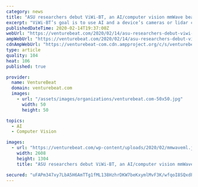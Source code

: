 ```yaml
---
category: news
title: "ASU researchers debut ViWi-BT, an AI/computer vision mmWave beam guide"
excerpt: "ViWi-BT’s goal is to use AI and a device’s cameras or lidar capabilities to identify physical impediments and advantages for the beam targeting process, enabling “vision-aided wireless communications.” In short, a system with ViWi-BT capabilities will learn about its 3D environment using a database of previously transmitted millimeter ..."
publishedDateTime: 2020-02-14T19:37:00Z
webUrl: "https://venturebeat.com/2020/02/14/asu-researchers-debut-viwi-bt-an-ai-computer-vision-mmwave-beam-guide/"
ampWebUrl: "https://venturebeat.com/2020/02/14/asu-researchers-debut-viwi-bt-an-ai-computer-vision-mmwave-beam-guide/amp/"
cdnAmpWebUrl: "https://venturebeat-com.cdn.ampproject.org/c/s/venturebeat.com/2020/02/14/asu-researchers-debut-viwi-bt-an-ai-computer-vision-mmwave-beam-guide/amp/"
type: article
quality: 104
heat: 106
published: true

provider:
  name: VentureBeat
  domain: venturebeat.com
  images:
    - url: "/assets/images/organizations/venturebeat.com-50x50.jpg"
      width: 50
      height: 50

topics:
  - AI
  - Computer Vision

images:
  - url: "https://venturebeat.com/wp-content/uploads/2020/02/mmwaveml.jpg?fit=2608%2C1304&strip=all"
    width: 2608
    height: 1304
    title: "ASU researchers debut ViWi-BT, an AI/computer vision mmWave beam guide"

secured: "uFAPm347xy7LbA5H6AmTTg1fML138HzhrDKW7beKxymlMvF3K/wfqoI8SQxdPcpp4j6aCOCDd9EpNgsYZdN3AeCQsE8X1PLzQTitk1s0qNtJCsmShyq3odXVz3Jm7JLYhi3kO1re/V5bBybk5xe3rdpgl7m6uxthAcRg5vPu8FR/O828IUwn01HmGF4pwWL6XSAxpRxYh+BZQGfVTY9YY4+IKppZrKHi4EaZWhq+zn10lgU0N1I0+P2DV2OkzzwnAtGwYSL4RgUG6FjvWaCUA8zDkGpu052B1xd6nq05dcUxrZHm6NB0nHudo1Y4AlYKuJoCY7BKifW1TXaZgYTYV/UiI3D+gjcdsJqoFtMYSqja/tY0sEj6y74cPqszNcGM2wALyk2gOixmu6uL6trYn5Z577AuFSes5aOW0N94/qT2+1aFgQNlAqGpkdQx1PmqL1f0nZhhTwZwhStL4zerrtgFJtoC01/RhZGn1oZlfS8=;Vz2hdm3dKMF0KUJ2EBDIKw=="
---
```


